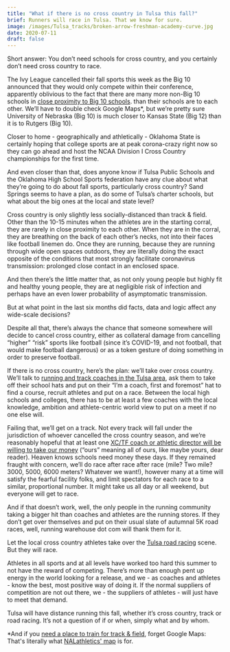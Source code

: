 ```yaml
---
title: "What if there is no cross country in Tulsa this fall?"
brief: Runners will race in Tulsa. That we know for sure. 
image: /images/Tulsa_tracks/broken-arrow-freshman-academy-curve.jpg
date: 2020-07-11
draft: false
---
```

Short answer: You don’t need schools for cross country, and you certainly don’t need cross country to race.

The Ivy League cancelled their fall sports this week as the Big 10 announced that they would only compete within their conference, apparently oblivious to the fact that there are many more non-Big 10 schools in [close proximity to Big 10 schools](https://collegefootballtalk.nbcsports.com/2020/07/09/big-ten-conference-only-football-schedule/). than their schools are to each other. We’ll have to double check Google Maps*, but we’re pretty sure University of Nebraska (Big 10) is much closer to Kansas State (Big 12) than it is to Rutgers (Big 10). 

Closer to home - geographically and athletically - Oklahoma State is certainly hoping that college sports are at peak corona-crazy right now so they can go ahead and host the NCAA Division I Cross Country championships for the first time.

And even closer than that, does anyone know if Tulsa Public Schools and the Oklahoma High School Sports federation have any clue about what they’re going to do about fall sports, particularly cross country? Sand Springs seems to have a plan, as do some of Tulsa’s charter schools, but what about the big ones at the local and state level?

Cross country is only slightly less socially-distanced than track & field. Other than the 10-15 minutes when the athletes are in the starting corral, they are rarely in close proximity to each other. When they are in the corral, they are breathing on the back of each other’s necks, not into their faces like football linemen do. Once they are running, because they are running through wide open spaces outdoors, they are literally doing the exact opposite of the conditions that most strongly facilitate coronavirus transmission: prolonged close contact in an enclosed space. 

And then there’s the little matter that, as not only young people but highly fit and healthy young people, they are at negligible risk of infection and perhaps have an even lower probability of asymptomatic transmission.

But at what point in the last six months did facts, data and logic affect any wide-scale decisions?

Despite all that, there’s always the chance that someone somewhere will decide to cancel cross country, either as collateral damage from cancelling “higher” “risk” sports like football (since it’s COVID-19, and not football, that would make football dangerous) or as a token gesture of doing something in order to preserve football.

If there is no cross country, here’s the plan: we’ll take over cross country. We’ll talk to [running and track coaches in the Tulsa area](coachup.com/me/georgeperry), ask them to take off their school hats and put on their “I’m a coach, first and foremost” hat to find a course, recruit athletes and put on a race. Between the local high schools and colleges, there has to be at least a few coaches with the local knowledge, ambition and athlete-centric world view to put on a meet if no one else will.

Failing that, we’ll get on a track. Not every track will fall under the jurisdiction of whoever cancelled the cross country season, and we’re reasonably hopeful that at least one [XC/TF coach or athletic director will be willing to take our money](https://blog.nalathletics.com/2020/03/18/nalathletics-whats-in-it-for-me-coaches) (“ours” meaning all of ours, like maybe yours, dear reader). Heaven knows schools need money these days. If they remained fraught with concern, we’ll do race after race after race (mile? Two mile? 3000, 5000, 6000 meters? Whatever we want!), however many at a time will satisfy the fearful facility folks, and limit spectators for each race to a similar, proportional number. It might take us all day or all weekend, but everyone will get to race.

And if that doesn’t work, well, the only people in the running community taking a bigger hit than coaches and athletes are the running stores. If they don’t get over themselves and put on their usual slate of autumnal 5K road races, well, running warehouse dot com will thank them for it. 

Let the local cross country athletes take over the [Tulsa road racing](https://tulsaathleticsclub.com/distance-running/) scene. But they will race.

Athletes in all sports and at all levels have worked too hard this summer to not have the reward of competing. There’s more than enough pent up energy in the world looking for a release, and we - as coaches and athletes - know the best, most positive way of doing it. If the normal suppliers of competition are not out there, we - the suppliers of athletes - will just have to meet that demand.

Tulsa will have distance running this fall, whether it’s cross country, track or road racing. It’s not a question of if or when, simply what and by whom.

*And if you [need a place to train for track & field](https://nalathletics.com/map), forget Google Maps: That's literally what [NALathletics' map](https://nalathletics.com/map) is for.